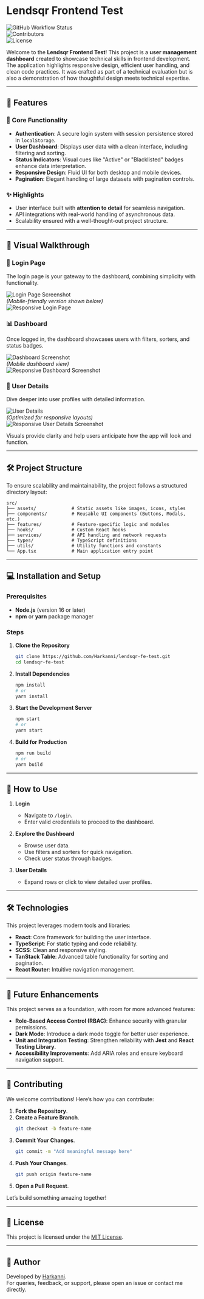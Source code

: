 # Lendsqr Frontend Test  

![GitHub Workflow Status](https://img.shields.io/github/actions/workflow/status/Harkanni/lendsqr-fe-test/ci.yml?style=flat-square)  
![Contributors](https://img.shields.io/github/contributors/Harkanni/lendsqr-fe-test?style=flat-square)  
![License](https://img.shields.io/github/license/Harkanni/lendsqr-fe-test?style=flat-square)  

Welcome to the **Lendsqr Frontend Test**! This project is a **user management dashboard** created to showcase technical skills in frontend development. The application highlights responsive design, efficient user handling, and clean code practices. It was crafted as part of a technical evaluation but is also a demonstration of how thoughtful design meets technical expertise.

---

## 🚀 Features  

### 🌟 Core Functionality  
- **Authentication**: A secure login system with session persistence stored in `localStorage`.  
- **User Dashboard**: Displays user data with a clean interface, including filtering and sorting.  
- **Status Indicators**: Visual cues like "Active" or "Blacklisted" badges enhance data interpretation.  
- **Responsive Design**: Fluid UI for both desktop and mobile devices.  
- **Pagination**: Elegant handling of large datasets with pagination controls.  

### ✨ Highlights  
- User interface built with **attention to detail** for seamless navigation.  
- API integrations with real-world handling of asynchronous data.  
- Scalability ensured with a well-thought-out project structure.  

---

## 🌄 Visual Walkthrough  

### 🔐 Login Page  
The login page is your gateway to the dashboard, combining simplicity with functionality.  

![Login Page Screenshot](./screenshots/login.png)  
*(Mobile-friendly version shown below)*  
![Responsive Login Page](./screenshots/responsive_login.png)  

### 📊 Dashboard  
Once logged in, the dashboard showcases users with filters, sorters, and status badges.  

![Dashboard Screenshot](./screenshots/dashboard.png)  
*(Mobile dashboard view)*  
![Responsive Dashboard Screenshot](./screenshots/responsive_dashboard.png)  

### 📄 User Details  
Dive deeper into user profiles with detailed information.  

![User Details](./screenshots/user_details.png)  
*(Optimized for responsive layouts)*  
![Responsive User Details Screenshot](./screenshots/responsive_user_details.png)  

Visuals provide clarity and help users anticipate how the app will look and function.

---

## 🛠️ Project Structure  

To ensure scalability and maintainability, the project follows a structured directory layout:  

```plaintext  
src/  
├── assets/             # Static assets like images, icons, styles  
├── components/         # Reusable UI components (Buttons, Modals, etc.)  
├── features/           # Feature-specific logic and modules  
├── hooks/              # Custom React hooks  
├── services/           # API handling and network requests  
├── types/              # TypeScript definitions  
├── utils/              # Utility functions and constants  
└── App.tsx             # Main application entry point  
```  

---

## 💻 Installation and Setup  

### Prerequisites  
- **Node.js** (version 16 or later)  
- **npm** or **yarn** package manager  

### Steps  

1. **Clone the Repository**  
   ```bash  
   git clone https://github.com/Harkanni/lendsqr-fe-test.git  
   cd lendsqr-fe-test  
   ```  

2. **Install Dependencies**  
   ```bash  
   npm install  
   # or  
   yarn install  
   ```  

3. **Start the Development Server**  
   ```bash  
   npm start  
   # or  
   yarn start  
   ```  

4. **Build for Production**  
   ```bash  
   npm run build  
   # or  
   yarn build  
   ```  

---

## 🧭 How to Use  

1. **Login**  
   - Navigate to `/login`.  
   - Enter valid credentials to proceed to the dashboard.  

2. **Explore the Dashboard**  
   - Browse user data.  
   - Use filters and sorters for quick navigation.  
   - Check user status through badges.  

3. **User Details**  
   - Expand rows or click to view detailed user profiles.  

---

## 🛠️ Technologies  

This project leverages modern tools and libraries:  

- **React**: Core framework for building the user interface.  
- **TypeScript**: For static typing and code reliability.  
- **SCSS**: Clean and responsive styling.  
- **TanStack Table**: Advanced table functionality for sorting and pagination.  
- **React Router**: Intuitive navigation management.  

---

## 🔮 Future Enhancements  

This project serves as a foundation, with room for more advanced features:  

- **Role-Based Access Control (RBAC)**: Enhance security with granular permissions.  
- **Dark Mode**: Introduce a dark mode toggle for better user experience.  
- **Unit and Integration Testing**: Strengthen reliability with **Jest** and **React Testing Library**.  
- **Accessibility Improvements**: Add ARIA roles and ensure keyboard navigation support.  

---

## 🙌 Contributing  

We welcome contributions! Here’s how you can contribute:  

1. **Fork the Repository**.  
2. **Create a Feature Branch**.  
   ```bash  
   git checkout -b feature-name  
   ```  
3. **Commit Your Changes**.  
   ```bash  
   git commit -m "Add meaningful message here"  
   ```  
4. **Push Your Changes**.  
   ```bash  
   git push origin feature-name  
   ```  
5. **Open a Pull Request**.  

Let’s build something amazing together!  

---

## 📜 License  

This project is licensed under the [MIT License](./LICENSE).  

---

## 👤 Author  

Developed by [Harkanni](https://github.com/Harkanni).  
For queries, feedback, or support, please open an issue or contact me directly.  
